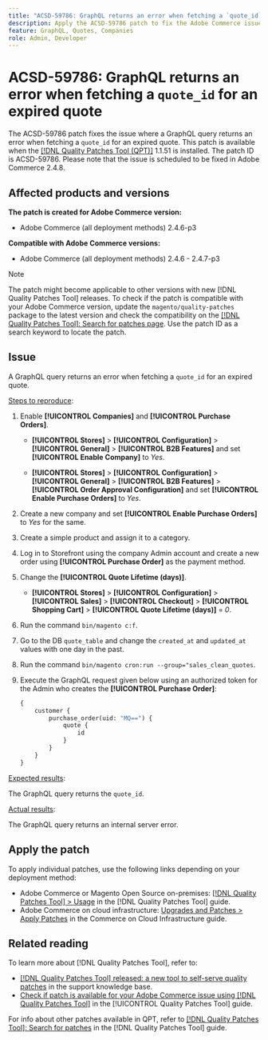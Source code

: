 ```yaml
---
title: "ACSD-59786: GraphQL returns an error when fetching a `quote_id` for an expired quote"
description: Apply the ACSD-59786 patch to fix the Adobe Commerce issue where a GraphQL query returns an error when fetching a `quote_id` for an expired quote.
feature: GraphQL, Quotes, Companies
role: Admin, Developer
---
```

# ACSD-59786: GraphQL returns an error when fetching a `quote_id` for an expired quote

The ACSD-59786 patch fixes the issue where a GraphQL query returns an error when fetching a `quote_id` for an expired quote. This patch is available when the [[!DNL Quality Patches Tool (QPT)]](https://experienceleague.adobe.com/en/docs/commerce-knowledge-base/kb/announcements/commerce-announcements/magento-quality-patches-released-new-tool-to-self-serve-quality-patches) 1.1.51 is installed. The patch ID is ACSD-59786. Please note that the issue is scheduled to be fixed in Adobe Commerce 2.4.8.

## Affected products and versions

**The patch is created for Adobe Commerce version:**

* Adobe Commerce (all deployment methods) 2.4.6-p3

**Compatible with Adobe Commerce versions:**

* Adobe Commerce (all deployment methods) 2.4.6 - 2.4.7-p3 

>[!NOTE]
>
>The patch might become applicable to other versions with new [!DNL Quality Patches Tool] releases. To check if the patch is compatible with your Adobe Commerce version, update the `magento/quality-patches` package to the latest version and check the compatibility on the [[!DNL Quality Patches Tool]: Search for patches page](https://experienceleague.adobe.com/tools/commerce-quality-patches/index.html). Use the patch ID as a search keyword to locate the patch.

## Issue

A GraphQL query returns an error when fetching a `quote_id` for an expired quote.

<u>Steps to reproduce</u>:

1. Enable **[!UICONTROL Companies]** and **[!UICONTROL Purchase Orders]**.
    
     * **[!UICONTROL Stores]** > **[!UICONTROL Configuration]** > **[!UICONTROL General]** > **[!UICONTROL B2B Features]** and set **[!UICONTROL Enable Company]** to *Yes*.
     
     * **[!UICONTROL Stores]** > **[!UICONTROL Configuration]** > **[!UICONTROL General]** > **[!UICONTROL B2B Features]** > **[!UICONTROL Order Approval Configuration]** and set **[!UICONTROL Enable Purchase Orders]** to *Yes*.
1. Create a new company and set **[!UICONTROL Enable Purchase Orders]** to *Yes* for the same.
1. Create a simple product and assign it to a category.
1. Log in to Storefront using the company Admin account and create a new order using **[!UICONTROL Purchase Order]** as the payment method.
1. Change the **[!UICONTROL Quote Lifetime (days)]**.
    * **[!UICONTROL Stores]** > **[!UICONTROL Configuration]** > **[!UICONTROL Sales]** > **[!UICONTROL Checkout]** > **[!UICONTROL Shopping Cart]** > **[!UICONTROL Quote Lifetime (days)]** = *0*.
1. Run the command `bin/magento c:f`.
1. Go to the DB `quote_table` and change the `created_at` and `updated_at` values with one day in the past.
1. Run the command `bin/magento cron:run --group="sales_clean_quotes`.
1. Execute the GraphQL request given below using an authorized token for the Admin who creates the **[!UICONTROL Purchase Order]**:

   ```GraphQL
   {
       customer {
           purchase_order(uid: "MQ==") {
               quote {
                   id
               }
           }
       }
   } 
   ```

<u>Expected results</u>:

The GraphQL query returns the `quote_id`.

<u>Actual results</u>:

The GraphQL query returns an internal server error.

## Apply the patch

To apply individual patches, use the following links depending on your deployment method:

* Adobe Commerce or Magento Open Source on-premises: [[!DNL Quality Patches Tool] > Usage](/help/tools/quality-patches-tool/usage.md) in the [!DNL Quality Patches Tool] guide.
* Adobe Commerce on cloud infrastructure: [Upgrades and Patches > Apply Patches](https://experienceleague.adobe.com/docs/commerce-cloud-service/user-guide/develop/upgrade/apply-patches.html) in the Commerce on Cloud Infrastructure guide.

## Related reading

To learn more about [!DNL Quality Patches Tool], refer to:

* [[!DNL Quality Patches Tool] released: a new tool to self-serve quality patches](https://experienceleague.adobe.com/en/docs/commerce-knowledge-base/kb/announcements/commerce-announcements/magento-quality-patches-released-new-tool-to-self-serve-quality-patches) in the support knowledge base.
* [Check if patch is available for your Adobe Commerce issue using [!DNL Quality Patches Tool]](/help/tools/quality-patches-tool/patches-available-in-qpt/check-patch-for-magento-issue-with-magento-quality-patches.md) in the [!UICONTROL Quality Patches Tool] guide.

For info about other patches available in QPT, refer to [[!DNL Quality Patches Tool]: Search for patches](https://experienceleague.adobe.com/tools/commerce-quality-patches/index.html) in the [!DNL Quality Patches Tool] guide.
